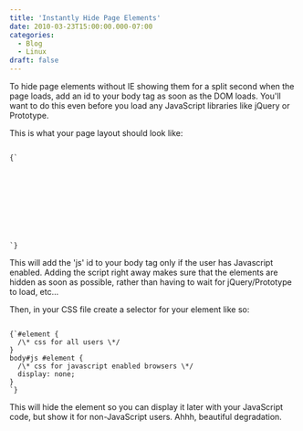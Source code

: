 ```yaml
---
title: 'Instantly Hide Page Elements'
date: 2010-03-23T15:00:00.000-07:00
categories:
  - Blog
  - Linux
draft: false
---
```


To hide page elements without IE showing them for a split second when the page loads, add an id to your body tag as soon as the DOM loads. You'll want to do this even before you load any JavaScript libraries like jQuery or Prototype.  
  
This is what your page layout should look like:  

<Code language="html">
{`<!DOCTYPE HTML>  
<html>  
<head>  
  <!-- Header content -->  
</head>  
<body>  
  <!-- Page content -->  
  <script type="text/javascript">  
document.getElementsByTagName('body')\[0\].id = 'js';  
  </script>  
  <!-- Load your JS libraries and scripts here -->  
</body>  
</html>
`}
</Code>
  
This will add the 'js' id to your body tag only if the user has Javascript enabled. Adding the script right away makes sure that the elements are hidden as soon as possible, rather than having to wait for jQuery/Prototype to load, etc...  
  
Then, in your CSS file create a selector for your element like so:  

<Code language="css">
{`#element {  
  /\* css for all users \*/  
}  
body#js #element {  
  /\* css for javascript enabled browsers \*/  
  display: none;  
}
`}
</Code>
  
This will hide the element so you can display it later with your JavaScript code, but show it for non-JavaScript users. Ahhh, beautiful degradation.
